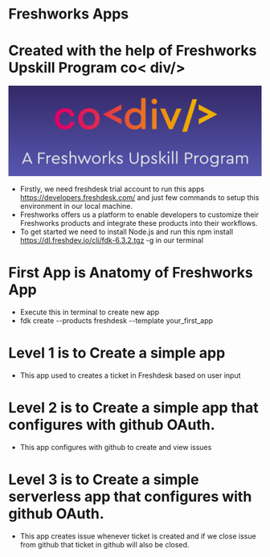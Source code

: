 # Freshworks Apps
# Created with the help of Freshworks Upskill Program co< div/>
![](https://github.com/AyeshaKulsum/freshworksApps/blob/master/pictures/freshworksUpskillProgram.png)
- Firstly, we need freshdesk trial account to run this apps https://developers.freshdesk.com/
and just few commands to setup this environment in our local machine.
- Freshworks offers us a platform to enable developers to customize their Freshworks products and integrate these products into their workflows. 
- To get started we need to install Node.js
and run this npm install https://dl.freshdev.io/cli/fdk-6.3.2.tgz -g in our terminal

# First App is Anatomy of Freshworks App
- Execute this in terminal to create new app
- fdk create --products freshdesk --template your_first_app

# Level 1 is to Create a simple app 
- This app used to creates a ticket in Freshdesk based on user input

# Level 2 is to Create a simple app that configures with github OAuth.
- This app configures with github to create and view issues

# Level 3 is to Create a simple serverless app that configures with github OAuth.
- This app creates issue whenever ticket is created and if we close issue from github that ticket in github will also be closed.
